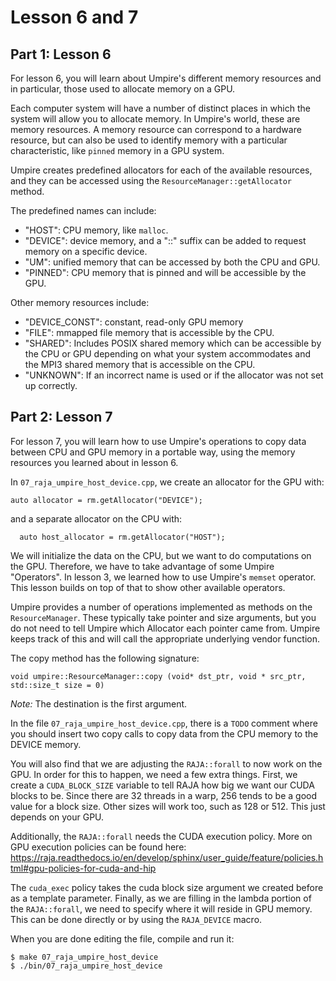 # Lesson 6 and 7

## Part 1: Lesson 6

For lesson 6, you will learn about Umpire's different memory resources and in
particular, those used to allocate memory on a GPU. 

Each computer system will have a number of distinct places in which the system
will allow you to allocate memory. In Umpire's world, these are memory
resources. A memory resource can correspond to a hardware resource, but can also
be used to identify memory with a particular characteristic, like `pinned`
memory in a GPU system.

Umpire creates predefined allocators for each of the available resources, and
they can be accessed using the `ResourceManager::getAllocator` method.

The predefined names can include:

- "HOST": CPU memory, like `malloc`.
- "DEVICE": device memory, and a "::<N>" suffix can be added to request memory on a specific device.
- "UM": unified memory that can be accessed by both the CPU and GPU.
- "PINNED": CPU memory that is pinned and will be accessible by the GPU.

Other memory resources include:

- "DEVICE_CONST": constant, read-only GPU memory
- "FILE": mmapped file memory that is accessible by the CPU.
- "SHARED": Includes POSIX shared memory which can be accessible by the CPU or GPU depending
on what your system accommodates and the MPI3 shared memory that is accessible on the CPU.
- "UNKNOWN": If an incorrect name is used or if the allocator was not set up correctly.

## Part 2: Lesson 7

For lesson 7, you will learn how to use Umpire's operations to copy data
between CPU and GPU memory in a portable way, using the memory resources you learned 
about in lesson 6.

In `07_raja_umpire_host_device.cpp`, we create an allocator for the GPU with:
```  
auto allocator = rm.getAllocator("DEVICE");
```

and a separate allocator on the CPU with:

```
  auto host_allocator = rm.getAllocator("HOST");
```

We will initialize the data on the CPU, but we want to do computations on
the GPU. Therefore, we have to take advantage of some Umpire "Operators".
In lesson 3, we learned how to use Umpire's `memset` operator. This lesson
builds on top of that to show other available operators.

Umpire provides a number of operations implemented as methods on the
`ResourceManager`. These typically take pointer and size arguments, but you do
not need to tell Umpire which Allocator each pointer came from. Umpire keeps
track of this and will call the appropriate underlying vendor function.

The copy method has the following signature:

```
void umpire::ResourceManager::copy (void* dst_ptr, void * src_ptr, std::size_t size = 0)	
```

*Note:* The destination is the first argument.

In the file `07_raja_umpire_host_device.cpp`, there is a `TODO` comment where you should insert two copy
calls to copy data from the CPU memory to the DEVICE memory.

You will also find that we are adjusting the `RAJA::forall` to now work on the GPU.
In order for this to happen, we need a few extra things. First, we create a 
`CUDA_BLOCK_SIZE` variable to tell RAJA how big we want our CUDA blocks to be.
Since there are 32 threads in a warp, 256 tends to be a good value for a block size.
Other sizes will work too, such as 128 or 512. This just depends on your GPU.

Additionally, the `RAJA::forall` needs the CUDA execution policy. More on GPU
execution policies can be found here: https://raja.readthedocs.io/en/develop/sphinx/user_guide/feature/policies.html#gpu-policies-for-cuda-and-hip

The `cuda_exec` policy takes the cuda block size argument we created before
as a template parameter. Finally, as we are filling in the lambda portion of
the `RAJA::forall`, we need to specify where it will reside in GPU memory. 
This can be done directly or by using the `RAJA_DEVICE` macro. 

When you are done editing the file, compile and run it:

```
$ make 07_raja_umpire_host_device
$ ./bin/07_raja_umpire_host_device
```
